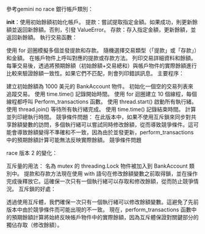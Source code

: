 參考gemini
no race
銀行帳戶類別：

__init__：使用初始餘額初始化帳戶。
提款：嘗試提取指定金額。如果成功，則更新餘額並返回新餘額。否則，引發 ValueError。
存款：存入指定金額，更新餘額，並返回新餘額。
執行交易函數：

使用 for 迴圈模擬多個並發提款和存款。
隨機選擇交易類型（「提款」或「存款」）和金額。
在帳戶物件上呼叫對應的提款或存款方法。
列印交易詳細資料和餘額。
每筆交易後，透過將預期餘額（初始餘額+交易總和）與帳戶物件的實際餘額進行比較來驗證餘額一致性。如果它們不匹配，則會列印錯誤訊息。
主要程序：

建立初始餘額為 1000 美元的 BankAccount 物件。
初始化一個空的交易列表來追蹤交易。
使用 time.time() 記錄開始時間。
使用 for 迴圈建立 10 個線程，每個線程都呼叫 Perform_transactions 函數。
使用 thread.start() 啟動所有執行緒。
使用 thread.join() 等待所有執行緒完成。
使用 time.time() 記錄結束時間。
計算並列印總執行時間。
競爭條件問題：
在此版本中，如果不使用互斥鎖來同步對共享餘額變數的訪問，多個執行緒可以嘗試同時修改餘額，從而導致競爭條件。這可能會導致餘額變得不準確和不一致，因為由於並發更新，perform_transactions 中的預期餘額計算可能無法反映實際餘額。
競爭條件問題

race
版本 2 的變化：

互斥量的用法：
名為 mutex 的 threading.Lock 物件被加入到 BankAccount 類別中。
提款和存款方法現在使用 with 語句在修改餘額變數之前取得鎖，並在操作完成後釋放它。這確保一次只有一個執行緒可以存取和修改餘額，從而防止競爭情況。
互斥鎖的好處：

透過使用互斥體，我們確保一次只有一個執行緒可以修改餘額變數。這避免了先前版本中由於競爭條件而可能出現的不一致。
現在，perform_transactions 函數中的預期餘額計算將始終反映帳戶物件中的實際餘額，因為互斥體保證對關鍵部分的獨佔存取（修改餘額）。
